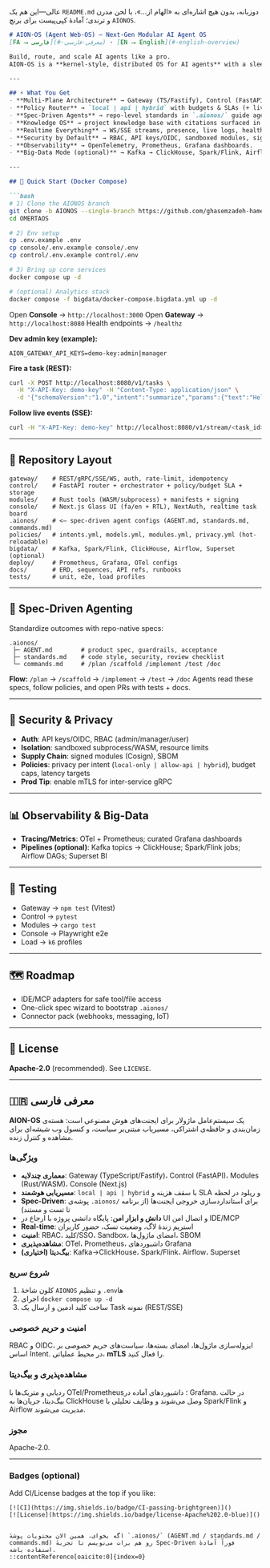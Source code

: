 عالی—این هم یک `README.md` دوزبانه، بدون هیچ اشاره‌ای به «الهام از…»، با لحن مدرن و ترندی؛ آمادهٔ کپی‌پیست برای برنچ `AIONOS`.

````markdown
# AION-OS (Agent Web-OS) — Next-Gen Modular AI Agent OS
[FA ⭢ فارسی](#-معرفی-فارسی) · [EN ⭢ English](#-english-overview)

Build, route, and scale AI agents like a pro.  
AION-OS is a **kernel-style, distributed OS for AI agents** with a sleek **Glass-UI** console, **policy-aware router**, and **local-first privacy**. Ship fast. Run anywhere.

---

## ⚡ What You Get
- **Multi-Plane Architecture** → Gateway (TS/Fastify), Control (FastAPI), Execution (Rust/WASM), Console (Next.js).
- **Policy Router** → `local | api | hybrid` with budgets & SLAs (+ live reload).
- **Spec-Driven Agents** → repo-level standards in `.aionos/` guide agents from plan → PR → test → docs.
- **Knowledge OS** → project knowledge base with citations surfaced in UI; safe tools via IDE/MCP hooks.
- **Realtime Everything** → WS/SSE streams, presence, live logs, health.
- **Security by Default** → RBAC, API keys/OIDC, sandboxed modules, signed manifests, SBOM.
- **Observability** → OpenTelemetry, Prometheus, Grafana dashboards.
- **Big-Data Mode (optional)** → Kafka → ClickHouse, Spark/Flink, Airflow, Superset.

---

## 🚀 Quick Start (Docker Compose)

```bash
# 1) Clone the AIONOS branch
git clone -b AIONOS --single-branch https://github.com/ghasemzadeh-hamed/OMERTAOS.git
cd OMERTAOS

# 2) Env setup
cp .env.example .env
cp console/.env.example console/.env
cp control/.env.example control/.env

# 3) Bring up core services
docker compose up -d

# (optional) Analytics stack
docker compose -f bigdata/docker-compose.bigdata.yml up -d
````

Open **Console** → `http://localhost:3000`
Open **Gateway** → `http://localhost:8080`
Health endpoints → `/healthz`

**Dev admin key (example):**

```env
AION_GATEWAY_API_KEYS=demo-key:admin|manager
```

**Fire a task (REST):**

```bash
curl -X POST http://localhost:8080/v1/tasks \
  -H "X-API-Key: demo-key" -H "Content-Type: application/json" \
  -d '{"schemaVersion":"1.0","intent":"summarize","params":{"text":"Hello AION-OS!"}}'
```

**Follow live events (SSE):**

```bash
curl -H "X-API-Key: demo-key" http://localhost:8080/v1/stream/<task_id>
```

---

## 🧱 Repository Layout

```
gateway/    # REST/gRPC/SSE/WS, auth, rate-limit, idempotency
control/    # FastAPI router + orchestrator + policy/budget SLA + storage
modules/    # Rust tools (WASM/subprocess) + manifests + signing
console/    # Next.js Glass UI (fa/en + RTL), NextAuth, realtime task board
.aionos/    # <— spec-driven agent configs (AGENT.md, standards.md, commands.md)
policies/   # intents.yml, models.yml, modules.yml, privacy.yml (hot-reloadable)
bigdata/    # Kafka, Spark/Flink, ClickHouse, Airflow, Superset (optional)
deploy/     # Prometheus, Grafana, OTel configs
docs/       # ERD, sequences, API refs, runbooks
tests/      # unit, e2e, load profiles
```

---

## 🧭 Spec-Driven Agenting

Standardize outcomes with repo-native specs:

```
.aionos/
 ├─ AGENT.md        # product spec, guardrails, acceptance
 ├─ standards.md    # code style, security, review checklist
 └─ commands.md     # /plan /scaffold /implement /test /doc
```

**Flow:** `/plan` → `/scaffold` → `/implement` → `/test` → `/doc`
Agents read these specs, follow policies, and open PRs with tests + docs.

---

## 🔐 Security & Privacy

* **Auth**: API keys/OIDC, RBAC (admin/manager/user)
* **Isolation**: sandboxed subprocess/WASM, resource limits
* **Supply Chain**: signed modules (Cosign), SBOM
* **Policies**: privacy per intent (`local-only | allow-api | hybrid`), budget caps, latency targets
* **Prod Tip**: enable mTLS for inter-service gRPC

---

## 📊 Observability & Big-Data

* **Tracing/Metrics**: OTel + Prometheus; curated Grafana dashboards
* **Pipelines (optional)**: Kafka topics → ClickHouse; Spark/Flink jobs; Airflow DAGs; Superset BI

---

## 🧪 Testing

* Gateway → `npm test` (Vitest)
* Control → `pytest`
* Modules → `cargo test`
* Console → Playwright e2e
* Load → `k6` profiles

---

## 🗺️ Roadmap

* IDE/MCP adapters for safe tool/file access
* One-click spec wizard to bootstrap `.aionos/`
* Connector pack (webhooks, messaging, IoT)

---

## 📝 License

**Apache-2.0** (recommended). See `LICENSE`.

---

## 🇮🇷 معرفی فارسی

**AION-OS** یک سیستم‌عامل ماژولار برای ایجنت‌های هوش مصنوعی است: هسته‌ی زمان‌بندی و حافظه‌ی اشتراکی، مسیریاب مبتنی‌بر سیاست، و کنسول وب شیشه‌ای برای مشاهده و کنترل زنده.

### ویژگی‌ها

* **معماری چندلایه**: Gateway (TypeScript/Fastify)، Control (FastAPI)، Modules (Rust/WASM)، Console (Next.js)
* **مسیریابی هوشمند**: `local | api | hybrid` با سقف هزینه و SLA و ریلود در لحظه
* **Spec-Driven**: پوشه‌ی `.aionos/` برای استانداردسازی خروجی ایجنت‌ها (از برنامه تا تست و مستند)
* **دانش و ابزار امن**: پایگاه دانشی پروژه با ارجاع در UI و اتصال امن IDE/MCP
* **Real-time**: استریم زندهٔ لاگ، وضعیت تسک، حضور کاربران
* **امنیت**: RBAC، کلید/SSO، Sandbox، امضای ماژول‌ها، SBOM
* **مشاهده‌پذیری**: OTel، Prometheus، داشبوردهای Grafana
* **بیگ‌دیتا (اختیاری)**: Kafka→ClickHouse، Spark/Flink، Airflow، Superset

### شروع سریع

1. کلون شاخهٔ `AIONOS` و تنظیم `.env`ها
2. اجرای `docker compose up -d`
3. ساخت کلید ادمین و ارسال یک Task نمونه (REST/SSE)

### امنیت و حریم خصوصی

RBAC و OIDC، ایزوله‌سازی ماژول‌ها، امضای بسته‌ها، سیاست‌های حریم خصوصی بر اساس Intent. در محیط عملیاتی، **mTLS** را فعال کنید.

### مشاهده‌پذیری و بیگ‌دیتا

ردیابی و متریک‌ها با OTel/Prometheus؛ داشبوردهای آماده در Grafana. در حالت بیگ‌دیتا، جریان‌ها به ClickHouse وصل می‌شوند و وظایف تحلیلی با Spark/Flink و Airflow مدیریت می‌شوند.

### مجوز

Apache-2.0.

---

### Badges (optional)

Add CI/License badges at the top if you like:

```
[![CI](https://img.shields.io/badge/CI-passing-brightgreen)]()
[![License](https://img.shields.io/badge/license-Apache%202.0-blue)]()
```

```

اگه بخوای، همین الان محتویات پوشهٔ `.aionos/` (AGENT.md / standards.md / commands.md) رو هم برات می‌نویسم تا تجربهٔ Spec-Driven فوراً آمادهٔ استفاده باشه.
::contentReference[oaicite:0]{index=0}
```

